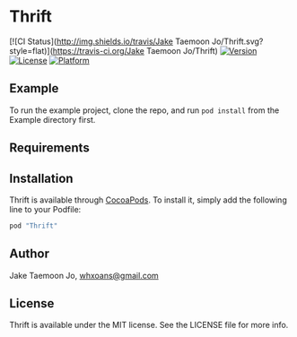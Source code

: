 # Thrift

[![CI Status](http://img.shields.io/travis/Jake Taemoon Jo/Thrift.svg?style=flat)](https://travis-ci.org/Jake Taemoon Jo/Thrift)
[![Version](https://img.shields.io/cocoapods/v/Thrift.svg?style=flat)](http://cocoapods.org/pods/Thrift)
[![License](https://img.shields.io/cocoapods/l/Thrift.svg?style=flat)](http://cocoapods.org/pods/Thrift)
[![Platform](https://img.shields.io/cocoapods/p/Thrift.svg?style=flat)](http://cocoapods.org/pods/Thrift)

## Example

To run the example project, clone the repo, and run `pod install` from the Example directory first.

## Requirements

## Installation

Thrift is available through [CocoaPods](http://cocoapods.org). To install
it, simply add the following line to your Podfile:

```ruby
pod "Thrift"
```

## Author

Jake Taemoon Jo, whxoans@gmail.com

## License

Thrift is available under the MIT license. See the LICENSE file for more info.
